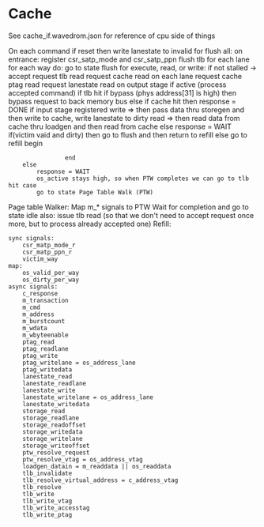 # Cache
See cache_if.wavedrom.json for reference of cpu side of things

On each command
    if reset then
        write lanestate to invalid
    for flush all:
        on entrance:
            register csr_satp_mode and csr_satp_ppn
            flush tlb
        for each lane for each way do:
            go to state flush
    for execute, read, or write:
        if not stalled -> accept
            request tlb read
            request cache read on each lane
            request cache ptag read
            request lanestate read
on output stage
    if active (process accepted command)
        if tlb hit
            if bypass (phys address[31] is high) then
                bypass request to back memory bus
            else
                if cache hit then
                    response = DONE
                    if input stage registered
                        write => then pass data thru storegen and then write to cache, write lanestate to dirty
                        read => then read data from cache thru loadgen and then read from cache
                else
                    response = WAIT
                    if(victim vaid and dirty) then
                        go to flush and then return to refill
                    else go to refill begin

                    end
        else
            response = WAIT
            os_active stays high, so when PTW completes we can go to tlb hit case
            go to state Page Table Walk (PTW)
Page table Walker:
    Map m_* signals to PTW
    Wait for completion and go to state idle
        also:
            issue tlb read (so that we don't need to accept request once more, but to process already accepted one)
Refill:
```
sync signals:
    csr_matp_mode_r
    csr_matp_ppn_r
    victim_way
map:
    os_valid_per_way
    os_dirty_per_way
async signals:
    c_response
    m_transaction
    m_cmd
    m_address
    m_burstcount
    m_wdata
    m_wbyteenable
    ptag_read
    ptag_readlane
    ptag_write
    ptag_writelane = os_address_lane
    ptag_writedata
    lanestate_read
    lanestate_readlane
    lanestate_write
    lanestate_writelane = os_address_lane
    lanestate_writedata
    storage_read
    storage_readlane
    storage_readoffset
    storage_writedata
    storage_writelane
    storage_writeoffset
    ptw_resolve_request
    ptw_resolve_vtag = os_address_vtag
    loadgen_datain = m_readdata || os_readdata
    tlb_invalidate
    tlb_resolve_virtual_address = c_address_vtag
    tlb_resolve
    tlb_write
    tlb_write_vtag
    tlb_write_accesstag
    tlb_write_ptag
```     